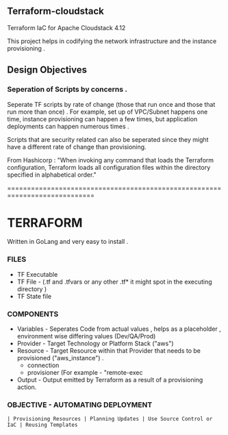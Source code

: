 ## Terraform-cloudstack
Terraform IaC for Apache Cloudstack 4.12

This project helps in codifying the network infrastructure and the instance provisioning . 

## Design Objectives
### Seperation of Scripts by concerns . 
Seperate TF scripts by rate of change (those that run once and those that run more than once) . For example, set up of VPC/Subnet happens one time, instance provisioning can happen a few times, but application deployments can happen numerous times . 

Scripts that are security related can also be seperated since they might have a different rate of change than provisioning. 

From Hashicorp : "When invoking any command that loads the Terraform configuration, Terraform loads all configuration files within the directory specified in alphabetical order."


============================================================================

# TERRAFORM 
Written in GoLang and very easy to install . 

### FILES
  * TF Executable
  * TF File - (.tf and .tfvars or any other .tf* it might spot in the executing directory )
  * TF State file
 
### COMPONENTS 
  * Variables - Seperates Code from actual values ,  helps as a placeholder , environment wise differing values (Dev/QA/Prod)
  * Provider - Target Technology or Platform Stack ("aws") 
  * Resource - Target Resource within that Provider that needs to be provisioned ("aws_instance") . 
      * connection 
      * provisioner (For example - "remote-exec
  * Output - Output emitted by Terraform as a result of a provisioning action. 
  
  ### OBJECTIVE - AUTOMATING DEPLOYMENT 
    | Provisioning Resources | Planning Updates | Use Source Control or IaC | Reusing Templates 
    
    
 
